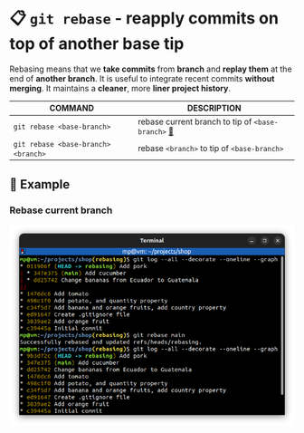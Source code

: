 # 📋 `git rebase` - reapply commits on top of another base tip

Rebasing means that we **take commits** from **branch** and **replay them** at the end of **another branch**. It is useful to integrate recent commits **without merging**. It maintains a **cleaner**, more **liner project history**.

| COMMAND                             | DESCRIPTION                                                                 |
| ----------------------------------- | --------------------------------------------------------------------------- |
| `git rebase <base-branch>`          | rebase current branch to tip of `<base-branch>` [🔗](#rebase-current-branch) |
| `git rebase <base-branch> <branch>` | rebase `<branch>` to tip of `<base-branch>`                                 |

## 📌 Example

### Rebase current branch

![](images/git-rebase.png)